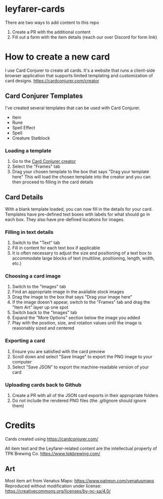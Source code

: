 # leyfarer-cards
There are two ways to add content to this repo
1. Create a PR with the additional content
2. Fill out a form with the item details (reach our over Discord for form link)

# How to create a new card

I use Card Conjurer to create all cards. It's a website that runs a client-side browser application that supports limited templating and customization of card designs. https://cardconjurer.com/creator

## Card Conjurer Templates
I've created several templates that can be used with Card Conjurer.
- Item
- Rune
- Spell Effect
- Spell
- Creature Statblock

### Loading a template
1. Go to the [Card Conjurer creator](https://cardconjurer.com/creator)
1. Select the "Frames" tab
1. Drag your chosen template to the box that says "Drag your template here" 
This will load the chosen template into the creator and you can then proceed to filling in the card details

## Card Details
With a blank template loaded, you can now fill in the details for your card. Templates have pre-defined text boxes with labels for what should go in each box. They also have pre-defined locations for images.

### Filling in text details
1. Switch to the "Text" tab
1. Fill in content for each text box if applicable
1. It is often necessary to adjust the size and positioning of a text box to accommodate large blocks of text (multiline, positioning, length, width, etc.)

### Choosing a card image
1. Switch to the "Images" tab
1. Find an appropriate image in the available stock images
1. Drag the image to the box that says "Drag your image here"
1. If the image doesn't appear, switch to the "Frames" tab and drag the "Item Art" layer up one spot
1. Switch back to the "Images" tab
1. Expand the "More Options" section below the image you added
1. Play with the position, size, and rotation values until the image is reasonably sized and centered

### Exporting a card
1. Ensure you are satisfied with the card preview
1. Scroll down and select "Save Image" to export the PNG image to your computer
1. Select "Save JSON" to export the machine-readable version of your card

### Uploading cards back to Github
1. Create a PR with all of the JSON card exports in their appropriate folders
1. Do not include the rendered PNG files (the .gitignore should ignore them)

# Credits
Cards created using https://cardconjurer.com/

All item text and the Leyfarer-related content are the intellectual property of TPK Brewing Co. https://www.tpkbrewing.com/

## Art
Most item art from Venatus Maps: https://www.patreon.com/venatusmaps
Reproduced without modification under license: https://creativecommons.org/licenses/by-nc-sa/4.0/